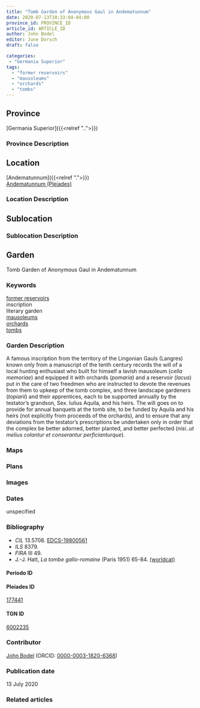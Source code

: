 ```yaml
---
title: "Tomb Garden of Anonymous Gaul in Andematunnum"
date: 2020-07-13T10:33:04-04:00
province_id: PROVINCE_ID
article_id: ARTICLE_ID
author: John Bodel
editor: June Dorsch
draft: false

categories:
 - "Germania Superior"
tags:
  - "former reservoirs"
  - "mausoleums"
  - "orchards"
  - "tombs"
---
```


## Province

[Germania Superior]({{<relref "..">}})  

### Province Description

<!-- DESCRIPTION -->


## Location

[Andematunnum]({{<relref ".">}}) \
[Andematunnum (Pleiades)](https://pleiades.stoa.org/places/177441)

### Location Description

<!-- LEAVE THIS BLANK FOR NOW -->

## Sublocation

<!--
[AREA WITHIN LOCATION, LIKE “PALATINE HILL”](GEOREFERENCE LINK)
A sublocation is any area larger than an individual garden, but located within a location. I would always try to include a link to a controlled vocabulary here if possible. This ID may well be different from the Garden ID, e.g., Pompeii versus a Garden in one of the houses which has its own Pleiades ID.
-->

### Sublocation Description

<!-- DESCRIPTION -->

## Garden

Tomb Garden of Anonymous Gaul in Andematunnum

### Keywords

[former reservoirs](http://vocab.getty.edu/page/aat/300386966) \
inscription \
literary garden \
[mausoleums](http://vocab.getty.edu/page/aat/300005891) \
[orchards](http://vocab.getty.edu/page/aat/300008890) \
[tombs](http://vocab.getty.edu/page/aat/300005926)

### Garden Description

A famous inscription from the territory of the Lingonian Gauls (Langres) known only from a manuscript of the tenth century records the will of a local hunting enthusiast who built for himself a lavish mausoleum (*cella memoriae*) and equipped it with orchards (*pomaria*) and a reservoir (*lacus*) put in the care of two freedmen who are instructed to devote the revenues from them to upkeep of the tomb complex, and three landscape gardeners (*topiarii*) and their apprentices, each to be supported annually by the testator’s grandson, Sex. Iulius Aquila, and his heirs. The will goes on to provide for annual banquets at the tomb site, to be funded by Aquila and his heirs (not explicitly from proceeds of the orchards), and to ensure that any deviations from the testator’s prescriptions be undertaken only in order that the complex be better adorned, better planted, and better perfected (*nisi..ut melius colantur et conserantur perficianturque*).

### Maps

<!--
{{< figure src="IMG_URL" alt="ALT_TEXT" title="CAPTION" >}}
-->

### Plans

<!--
{{< figure src="IMG_URL" alt="ALT_TEXT" title="CAPTION" >}}
-->

### Images

<!--
{{< figure src="IMG_URL" alt="ALT_TEXT" title="CAPTION" >}}
-->

### Dates

unspecified

### Bibliography

* *CIL* 13.5708. [EDCS-19800561](http://db.edcs.eu/epigr/epi_ergebnis.php)
* *ILS* 8379.
* *FIRA* III 49.
* J.-J. Hatt, *La tombe gallo-romaine* (Paris 1951) 65-84. [(worldcat)](http://www.worldcat.org/oclc/561069313)

#### Periodo ID

<!-- [PERIODO_ID](https://pleiades.stoa.org/places/PLEIADES_ID) -->

#### Pleiades ID

[177441](https://pleiades.stoa.org/places/177441)

#### TGN ID

[6002235](http://vocab.getty.edu/page/tgn/6002235)

### Contributor

[John Bodel](https://www.brown.edu/academics/history/people/john-bodel) (ORCID: [0000-0003-1820-6368](https://orcid.org/0000-0003-1820-6368))

### Publication date

13 July 2020

### Related articles

<!-- Links to other related articles. Leave blank for now -->